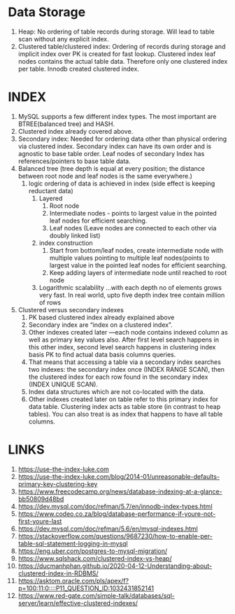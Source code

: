 # Data Storage
1. Heap: No ordering of table records during storage. Will lead to table scan without any explicit index.
2. Clustered table/clustered index: Ordering of records during storage and implicit index over PK is created for fast lookup. Clustered index leaf nodes contains the actual table data. Therefore only one clustered index per table. Innodb created clustered index.

# INDEX
1. MySQL supports a few different index types. The most important are BTREE(balanced tree) and HASH. 
2. Clustered index already covered above.
3. Secondary index: Needed for ordering data other than physical ordering via clustered index. Secondary index can have its own order and is agnostic to base table order. Leaf nodes of secondary Index has references/pointers to base table data.
4. Balanced tree (tree depth is equal at every position; the distance between root node and leaf nodes is the same everywhere.)
    1. logic ordering of data is achieved in index (side effect is keeping reductant data)
        1. Layered 
            1. Root node 
            2. Intermediate nodes - points to largest value in the pointed leaf nodes for efficient searching.
            3. Leaf nodes (Leave nodes are connected to each other via doubly linked list)
        2. index construction
            1. Start from bottom/leaf nodes, create intermediate node with multiple values pointing to multiple leaf nodes(points to largest value in the pointed leaf nodes for efficient searching.
            2. Keep adding layers of intermediate node until reached to root node 
        3. Logarithmic scalability …with each depth no of elements grows very fast. In real world, upto five depth index tree contain million of rows
5. Clustered versus secondary indexes
    1. PK based clustered index already explained above
    2. Secondary index are “index on a clustered index”.
    3. Other indexes created later —each node contains indexed column as well as primary key values also. After first level search happens in this other index, second level search happens in clustering index basis PK to find actual data basis columns queries.
    4. That means that accessing a table via a secondary index searches two indexes: the secondary index once (INDEX RANGE SCAN), then the clustered index for each row found in the secondary index (INDEX UNIQUE SCAN).
    5. Index data structures which are not co-located with the data.
    6. Other indexes created later on table refer to this primary index for data table. Clustering index acts as table store (in contrast to heap tables). You can also treat is as index that happens to have all table columns.


# LINKS
1. https://use-the-index-luke.com
2. https://use-the-index-luke.com/blog/2014-01/unreasonable-defaults-primary-key-clustering-key
3. https://www.freecodecamp.org/news/database-indexing-at-a-glance-bb50809d48bd
4. https://dev.mysql.com/doc/refman/5.7/en/innodb-index-types.html
5. https://www.codeo.co.za/blog/database-performance-if-youre-not-first-youre-last
6. https://dev.mysql.com/doc/refman/5.6/en/mysql-indexes.html
7. https://stackoverflow.com/questions/9687230/how-to-enable-per-table-sql-statement-logging-in-mysql
8. https://eng.uber.com/postgres-to-mysql-migration/
9. https://www.sqlshack.com/clustered-index-vs-heap/
10. https://ducmanhphan.github.io/2020-04-12-Understanding-about-clustered-index-in-RDBMS/
11. https://asktom.oracle.com/pls/apex/f?p=100:11:0::::P11_QUESTION_ID:1032431852141
12. https://www.red-gate.com/simple-talk/databases/sql-server/learn/effective-clustered-indexes/
